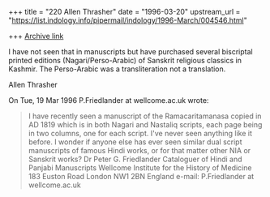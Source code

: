 +++
title = "220 Allen Thrasher"
date = "1996-03-20"
upstream_url = "https://list.indology.info/pipermail/indology/1996-March/004546.html"

+++
[Archive link](https://list.indology.info/pipermail/indology/1996-March/004546.html)

I have not seen that in manuscripts but have purchased several biscriptal 
printed editions (Nagari/Perso-Arabic) of Sanskrit religious classics in 
Kashmir.  The Perso-Arabic was a transliteration not a translation.


Allen Thrasher


On Tue, 19 Mar 1996 P.Friedlander at wellcome.ac.uk wrote:

> I have recently seen a manuscript of the Ramacaritamanasa copied in AD 1819 
> which is in both Nagari and Nastaliq scripts, each page being in two columns,
>  one for each script.
> I've never seen anything like it before.
> I wonder if anyone else has ever seen similar dual script manuscripts of 
> famous Hindi works, or for that matter other NIA or Sanskrit works?
> Dr Peter G. Friedlander
> Cataloguer of Hindi and Panjabi Manuscripts
> Wellcome Institute for the History of Medicine
> 183 Euston Road
> London NW1 2BN
> England
> e-mail: P.Friedlander at wellcome.ac.uk
> 
> 




